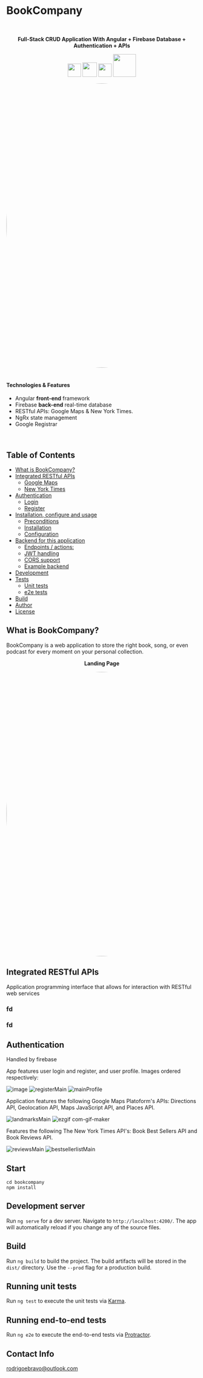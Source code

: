 # BookCompany

<br>
<div align="center">  
   <p><b>Full-Stack CRUD Application With Angular + Firebase Database + Authentication + APIs</b></p>
  
  <img src="https://brandslogos.com/wp-content/uploads/images/large/angular-icon-logo.png" width="35"></img> 
  <img src="https://user-images.githubusercontent.com/89810908/160763806-50c19cfc-98ab-4095-bf1d-30fabc2dbc8b.png" width="38"></img>
  <img src="https://user-images.githubusercontent.com/89810908/160764123-df74b910-317e-4b11-a670-6a6bd582e685.svg" width="35"></img>
  <img src="https://user-images.githubusercontent.com/89810908/160764862-abab2359-43b5-47ae-a105-556b7322c774.png" width="60"></img>


  <p></p>
<img src="https://user-images.githubusercontent.com/89810908/158890254-6ad1f21b-bc46-464d-a344-76fc0700fc05.PNG" width="750" style="border-radius:50%"></img>

</div> 
<div>
<br>
  
#### **Technologies & Features**
- Angular **front-end** framework
- Firebase **back-end** real-time database
- RESTful APIs: Google Maps & New York Times.
- NgRx state management
- Google Registrar
</div> 
<br>


## Table of Contents
 * [What is BookCompany?](#what-is-bookcompany)
 * [Integrated RESTful APIs](#integrated-restful-apis)
   * [Google Maps](#google-maps)
   * [New York Times](#new-york-times)
 * [Authentication](#authentication)
   * [Login](#login)
   * [Register](#register)
 * [Installation, configure and usage](#installation-configure-and-usage)
   * [Preconditions](#preconditions)
   * [Installation](#installation)
   * [Configuration](#configuration)
 * [Backend for this application](#backend-for-this-application)
   * [Endpoints / actions:](#endpoints--actions)
   * [JWT handling](#jwt-handling)
   * [CORS support](#cors-support)
   * [Example backend](#example-backend)
 * [Development](#development)
 * [Tests](#tests)
   * [Unit tests](#unit-tests)
   * [e2e tests](#e2e-tests)
 * [Build](#build)
 * [Author](#author)
 * [License](#license)


## What is BookCompany?
BookCompany is a web application to store the right book, song, or even podcast for every moment on your personal collection.

<div align="center">
 <p><b>Landing Page</b></p>
  
<img src="https://user-images.githubusercontent.com/89810908/160753926-b8c8bc23-5ad2-40aa-8f46-01b6b94a7632.PNG" width="750" style="border-radius:50%"></img>
</div> 

## Integrated RESTful APIs
Application programming interface that allows for interaction with RESTful web services

### fd

### fd

## Authentication
Handled by firebase

App features user login and register, and user profile. Images ordered respectively:

![image](https://user-images.githubusercontent.com/89810908/158891203-a0a8d0e9-4f90-401a-a938-41a41a1263ad.png)
![registerMain](https://user-images.githubusercontent.com/89810908/158891534-cbf296e3-cd2c-4bb5-8161-e0cbb5942972.PNG)
![mainProfile](https://user-images.githubusercontent.com/89810908/158890981-006bb162-5133-4fda-8ca0-1a3a6af52f31.PNG)


Application features the following Google Maps Platoform's APIs: Directions API, Geolocation API, Maps JavaScript API, and Places API.

![landmarksMain](https://user-images.githubusercontent.com/89810908/158891867-e514ee07-fd02-4183-b2ea-1b2d84e73f92.PNG)
![ezgif com-gif-maker](https://user-images.githubusercontent.com/89810908/158899092-e7a3fe32-f36f-42c7-a236-c3d1c112ff98.gif)

Features the following The New York Times API's: Book Best Sellers API and Book Reviews API.

![reviewsMain](https://user-images.githubusercontent.com/89810908/159611574-fc281cb3-9e9e-402f-b7c1-9555c3ddf53c.PNG)
![bestsellerlistMain](https://user-images.githubusercontent.com/89810908/159611584-457d7796-fb04-466e-b599-e1d510647ef3.PNG)


## Start
```
cd bookcompany
npm install
```
## Development server

Run `ng serve` for a dev server. Navigate to `http://localhost:4200/`. The app will automatically reload if you change any of the source files.

## Build

Run `ng build` to build the project. The build artifacts will be stored in the `dist/` directory. Use the `--prod` flag for a production build.

## Running unit tests

Run `ng test` to execute the unit tests via [Karma](https://karma-runner.github.io).

## Running end-to-end tests

Run `ng e2e` to execute the end-to-end tests via [Protractor](http://www.protractortest.org/).

## Contact Info
rodrigoebravo@outlook.com




